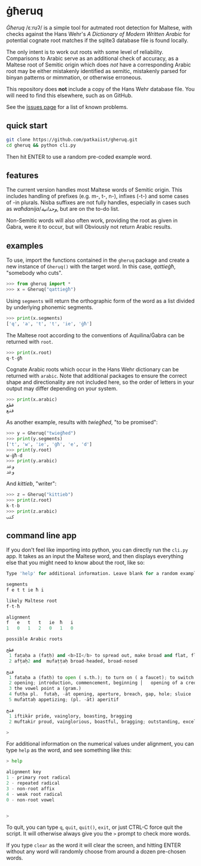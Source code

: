 # ġħeruq
_Ġħeruq_ /ɛːrʊʔ/ is a simple tool for autmated root detection for Maltese, with checks against the Hans Wehr's _A Dictionary of Modern Written Arabic_ for potential cognate root matches if the sqlite3 database file is found locally.

The only intent is to work out roots with some level of reliability. Comparisons to Arabic serve as an additional check of accuracy, as a Maltese root of Semitic origin which does _not_ have a corresponding Arabic root may be either mistakenly identified as semitic, mistakenly parsed for binyan patterns or mimmation, or otherwise erroneous.

This repository does **not** include a copy of the Hans Wehr database file. You will need to find this elsewhere, such as on GitHub.

See the [issues page](https://github.com/patkaiist/gheruq/issues) for a list of known problems.

## quick start

```bash
git clone https://github.com/patkaiist/gheruq.git
cd gheruq && python cli.py
```

Then hit ENTER to use a random pre-coded example word.

## features

The current version handles most Maltese words of Semitic origin. This includes handling of prefixes (e.g. m-, t-, n-), infixes (-t-) and some cases of -in plurals. Nisba suffixes are not fully handles, especially in cases such as _waħdanija_/_وحدانية_, but are on the to-do list.

Non-Semitic words will also often work, providing the root as given in Ġabra, were it to occur, but will Obviously not return Arabic results.

## examples

To use, import the functions contained in the `gheruq` package and create a new instance of `Gheruq()` with the target word. In this case, _qattieġħ_, "somebody who cuts".

```python
>>> from gheruq import *
>>> x = Gheruq("qattieġħ")
```

Using `segments` will return the orthographic form of the word as a list divided by underlying phonemic segments.

```python
>>> print(x.segments)
['q', 'a', 't', 't', 'ie', 'ġħ']
```

The Maltese root according to the conventions of Aquilina/Ġabra can be returned with `root`.

```python
>>> print(x.root)
q-t-ġħ
```

Cognate Arabic roots which occur in the Hans Wehr dictionary can be returned with `arabic`. Note that additional packages to ensure the correct shape and directionality are not included here, so the order of letters in your output may differ depending on your system.

```python
>>> print(x.arabic)
قطع
قتع
```

As another example, results with _twieġħed_, "to be promised":

```python
>>> y = Gheruq("twieġħed")
>>> print(y.segments)
['t', 'w', 'ie', 'ġħ', 'e', 'd']
>>> print(y.root)
w-ġħ-d
>>> print(y.arabic)
وعد
وغد
```

And _kittieb_, "writer":

```python
>>> z = Gheruq("kittieb")
>>> print(z.root)
k-t-b
>>> print(z.arabic)
كتب
```

## command line app

If you don't feel like importing into python, you can directly run the `cli.py` app. It takes as an input the Maltese word, and then displays everything else that you might need to know about the root, like so:

```python
Type 'help' for additional information. Leave blank for a random example.

segments
f e t t ie ħ i

likely Maltese root
f-t-ħ

alignment
f   e   t   t   ie  ħ   i
1   0   1   2   0   1   0

possible Arabic roots

فطح
 1 faṭaḥa a (faṭḥ) and <b>II</b> to spread out, make broad and flat, flatten ( s.th.)
 2 afṭaḥ2 and  mufaṭṭaḥ broad-headed, broad-nosed

فتح
 1 fataḥa a (fatḥ) to open ( s.th.); to turn on ( a faucet); to switch on, turn on ( an appar
 2 opening; introduction, commencement, beginning │   opening of a credit, presentation
 3 the vowel point a (gram.)
 4 futḥa pl.  futaḥ, -āt opening, aperture, breach, gap, hole; sluice
 5 mufattaḥ appetizing; (pl. -āt) aperitif

فتخ
 1 iftikār pride, vainglory, boasting, bragging
 2 muftakir proud, vainglorious, boastful, bragging; outstanding, excellent, first-rate, perfect,

>
```

For additional information on the numerical values under alignment, you can type `help` as the word, and see something like this:

```python
> help

alignment key
1 - primary root radical
2 - repeated radical
3 - non-root affix
4 - weak root radical
0 - non-root vowel


>
```

To quit, you can type `q`, `quit`, `quit()`, `exit`, or just CTRL-C force quit the script. It will otherwise always give you the `>` prompt to check more words.

If you type `clear` as the word it will clear the screen, and hitting ENTER without any word will randomly choose from around a dozen pre-chosen words.